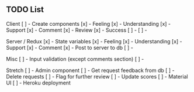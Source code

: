## TODO List

Client
[ ] - Create components
    [x] - Feeling
    [x] - Understanding
    [x] - Support
    [x] - Comment
    [x] - Review
    [x] - Success
    [ ] - 
[ ] - 

Server / Redux
[x] - State variables
    [x] - Feeling
    [x] - Understanding
    [x] - Support
    [x] - Comment
[x] - Post to server to db
[ ] - 

Misc
[ ] - Input validation (except comments section)
[ ] - 

Stretch
[ ] - Admin component
    [ ] - Get request feedback from db
    [ ] - Delete requests
    [ ] - Flag for further review
[ ] - Update scores
[ ] - Material UI
[ ] - Heroku deployment